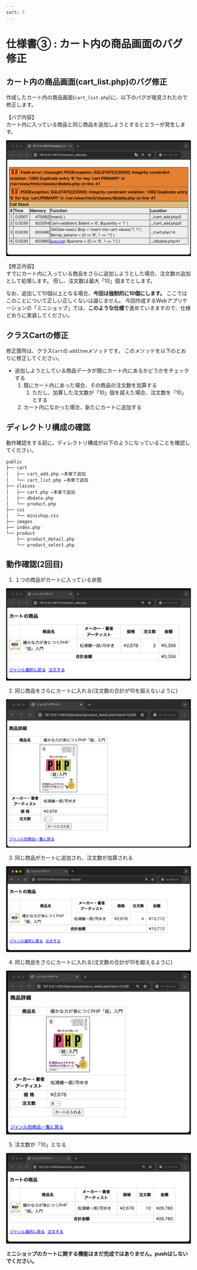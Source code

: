 ```yaml
---
sort: 3
---
```

# 仕様書③ : カート内の商品画面のバグ修正

## カート内の商品画面(cart_list.php)のバグ修正

作成したカート内の商品画面(`cart_list.php`)に、以下のバグが発見されたので修正します。

【バグ内容】<br>
カート内に入っている商品と同じ商品を追加しようとするとエラーが発生します。

![](./images/cart_add_display_error.png)

【修正内容】<br>
すでにカート内に入っている商品をさらに追加しようとした場合、注文数の追加として処理します。
但し、注文数は最大「10」個までとします。

なお、追加して10個以上となる場合、**今回は強制的に10個にします。**
ここではこのことについて正しい正しくないは論じません。
今回作成するWebアプリケーションの「ミニショップ」では、**このような仕様**で進めていきますので、仕様どおりに実装してください。

## クラスCartの修正

修正箇所は、クラス`Cart`の `addItem`メソッドです。
このメソッドを以下のとおりに修正してください。

- 追加しようとしている商品データが既にカート内にあるかどうかをチェックする
   1. 既にカート内にあった場合、その商品の注文数を加算する
      1. ただし、加算した注文数が「10」個を超えた場合、注文数を「10」とする
   2. カート内になかった場合、新たにカートに追加する

## ディレクトリ構成の確認

動作確認をする前に、ディレクトリ構成が以下のようになっていることを確認してください。

```text
public
├── cart
│   ├── cart_add.php ←本章で追加
│   └── cart_list.php ←本章で追加
├── classes
│   ├── cart.php ←本章で追加
│   ├── dbdata.php
│   └── product.php
├── css
│   └── minishop.css
├── images
├── index.php
└── product
    ├── product_detail.php
    └── product_select.php
```

## 動作確認(2回目)

1. １つの商品がカートに入っている状態

![](./images/cart_list_display_book.png)

2. 同じ商品をさらにカートに入れる(注文数の合計が10を超えないように)

![](./images/product_detail_display.png)

3. 同じ商品がカートに追加され、注文数が加算される

![](./images/cart_add_display_4.png)

4. 同じ商品をさらにカートに入れる(注文数の合計が10を超えるように)

![](./images/product_detail_display_8.png)

5. 注文数が「10」となる

![](./images/cart_add_display_10.png)

**ミニショップのカートに関する機能はまだ完成ではありません。pushはしないでください。**
